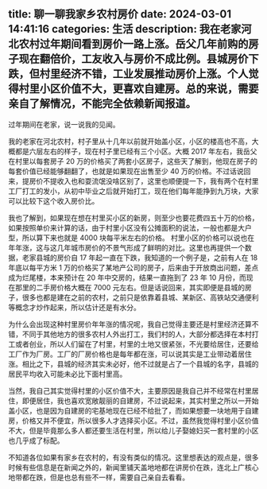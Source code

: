 title: 聊一聊我家乡农村房价
date: 2024-03-01 14:41:16
categories: 生活
description: 我在老家河北农村过年期间看到房价一路上涨。岳父几年前购的房子现在翻倍价，工友收入与房价不成比例。县城房价下跌，但村里经济不错，工业发展推动房价上涨。个人觉得村里小区价值不大，更喜欢自建房。总的来说，需要亲自了解情况，不能完全依赖新闻报道。
--- 



过年期间在老家，说一说我的见闻。

我的老家在河北农村，村子里从十几年以前就开始盖小区，小区的楼高也不高，大概都是六层左右的样子，现在村子里已经有三个小区。大概 2017 年左右，我岳父在村里以每套房子 20 万的价格买了两套小区房子，这些天了解到，他现在房子的每套价值已经能够翻翻了，也就是如果现在出售至少 40 万的价格。不过话说回来，提房价不提收入也和耍流氓没啥区别了，这里也顺便提一下，我有两个在村里工厂打工的发小，从初中毕业之后就开始打工，现在他们每年能挣到九万块，大家可以比较下这个收入房价比。

我也了解到，如果现在想在村里买小区的新房，则至少也要花费四五十万的价格，如果按照单价来计算的话，由于村里小区没有公摊面积的说法，一般也都是大户型，所以算下来也就是 4000 块每平米左右的价格。 村里小区的价格可以说也在年年涨，这与这几年城市房价的不景气形成了鲜明的对比。这里也再提供一个数据，老家县城的房价自 17 年起一直在下跌，我知道的一个例子是，之前有人在 18 年底以每平方米 1 万的价格买了某地产公司的房子，后来由于开放商出问题，差点成为烂尾楼，本来预计在 20 年中交房的，结果一直拖到了 23 年 10 月份，而现在那里的二手房价格大概在 7000 元左右。但是话说回来，其实即便是县城的房子，很多也都是建在之前的农村，之前只是依靠着县城、某新区、高铁站交通便利等概念才炒作起来，所以估计还是有水分。

为什么会出现这种村里房价年年涨的情况呢，我自己觉得主要还是村里经济还算不错，不同于其他地方的很多农村人外出打工，我们村的人，大部分都选择在本村打工或者创业，所以人们留在了村里，村里的土地又很紧张，不光要给居住，还要给工厂作为厂房。工厂的厂房价格也是每年都在涨，可以说其实是工业带动着居住涨。相比之下，县城的经济其实未必好，他不过就是占了一个县城的名字，县城的居民平均收入可能未必比下面村里高。

当然，我自己其实觉得村里的小区价值不大，主要原因是我自己并不经常在村里居住，即便居住，我也喜欢宽敞靓丽的自建房，不过说起来，其实村里之所以一开始盖小区，也是因为自建房的宅基地现在已经不给批了，而如果想要一块地用于自建房，价格又并不便宜，所以很多人才选择买小区。不过，虽然我觉得村里小区价值不大，但是毕竟那么多人都还要生活在村里，所以给儿子娶媳妇买一套村里的小区也几乎成了标配。

不知道各位如果有家乡在农村的，有没有类似的情况。这里想表达的观点是，很多时候有些信息是在新闻之外的，新闻里铺天盖地地都在讲房价在跌，连北上广核心地带都在跌，但是也总有些不一样，需要自己亲自去看看。
